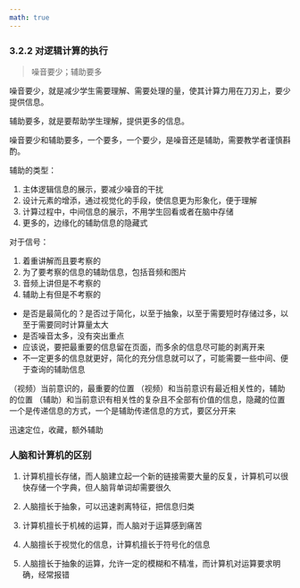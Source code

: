 ```yaml
---
math: true
---
```


### 3.2.2 对逻辑计算的执行

> 噪音要少；辅助要多

噪音要少，就是减少学生需要理解、需要处理的量，使其计算力用在刀刃上，要少提供信息。

辅助要多，就是要帮助学生理解，提供更多的信息。

噪音要少和辅助要多，一个要多，一个要少，是噪音还是辅助，需要教学者谨慎斟酌。

辅助的类型：

1. 主体逻辑信息的展示，要减少噪音的干扰
1. 设计元素的增添，通过视觉化的手段，使信息更为形象化，便于理解
1. 计算过程中，中间信息的展示，不用学生回看或者在脑中存储
1. 更多的，边缘化的辅助信息的隐藏式

对于信号：

1. 着重讲解而且要考察的
1. 为了要考察的信息的辅助信息，包括音频和图片
1. 音频上讲但是不考察的
1. 辅助上有但是不考察的

- 是否是最简化的？是否过于简化，以至于抽象，以至于需要短时存储过多，以至于需要同时计算量太大
- 是否噪音太多，没有突出重点
- 应该说，要把最重要的信息留在页面，而多余的信息尽可能的剥离开来
- 不一定更多的信息就更好，简化的充分信息就可以了，可能需要一些中间、便于查询的辅助信息

（视频）当前意识的，最重要的位置
（视频）和当前意识有最近相关性的，辅助的位置
（辅助）和当前意识有相关性的复杂且不全部有价值的信息，隐藏的位置
一个是传递信息的方式，一个是辅助传递信息的方式，要区分开来

迅速定位，收藏，额外辅助

### 人脑和计算机的区别

1. 计算机擅长存储，而人脑建立起一个新的链接需要大量的反复，计算机可以很快存储一个字典，但人脑背单词却需要很久

1. 人脑擅长于抽象，可以迅速剥离特征，把信息归类

1. 计算机擅长于机械的运算，而人脑对于运算感到痛苦

1. 人脑擅长于视觉化的信息，计算机擅长于符号化的信息

1. 人脑擅长于抽象的运算，允许一定的模糊和不精准，而计算机对运算要求明确，经常报错